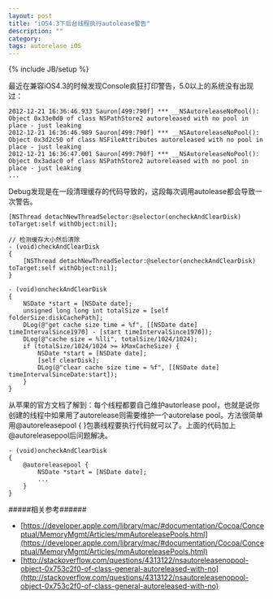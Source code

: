 ```yaml
---
layout: post
title: "iOS4.3下后台线程执行autolease警告"
description: ""
category: 
tags: autorelase iOS
---
```

{% include JB/setup %}

最近在兼容iOS4.3的时候发现Console疯狂打印警告，5.0以上的系统没有出现过：

~~~~
2012-12-21 16:36:46.933 Sauron[499:790f] *** __NSAutoreleaseNoPool(): Object 0x33e0d0 of class NSPathStore2 autoreleased with no pool in place - just leaking
2012-12-21 16:36:46.989 Sauron[499:790f] *** __NSAutoreleaseNoPool(): Object 0x3d2c50 of class NSFileAttributes autoreleased with no pool in place - just leaking
2012-12-21 16:36:47.001 Sauron[499:790f] *** __NSAutoreleaseNoPool(): Object 0x3adac0 of class NSPathStore2 autoreleased with no pool in place - just leaking
...
~~~~

Debug发现是在一段清理缓存的代码导致的，这段每次调用autolease都会导致一次警告。

~~~~
[NSThread detachNewThreadSelector:@selector(oncheckAndClearDisk) toTarget:self withObject:nil];

// 检测缓存大小然后清除
- (void)checkAndClearDisk
{
    [NSThread detachNewThreadSelector:@selector(oncheckAndClearDisk) toTarget:self withObject:nil];
}

- (void)oncheckAndClearDisk
{
    NSDate *start = [NSDate date];
    unsigned long long int totalSize = [self folderSize:diskCachePath];
    DLog(@"get cache size time = %f", [[NSDate date] timeIntervalSince1970] - [start timeIntervalSince1970]);
    DLog(@"cache size = %lli", totalSize/1024/1024);
    if (totalSize/1024/1024 >= kMaxCacheSize) {
        NSDate *start = [NSDate date];
        [self clearDisk];
        DLog(@"clear cache size time = %f", [[NSDate date] timeIntervalSinceDate:start]);
    }
}
~~~~

从苹果的官方文档了解到：每个线程都要自己维护autorlease pool，也就是说你创建的线程中如果用了autorelease则需要维护一个autorelase pool。方法很简单用@autoreleasepool { }包裹线程要执行代码就可以了。上面的代码加上@autoreleasepool后问题解决。

~~~~
- (void)oncheckAndClearDisk
{
	@autoreleasepool {
		NSDate *start = [NSDate date];
		...
	}
}
~~~~

#####相关参考######
* [https://developer.apple.com/library/mac/#documentation/Cocoa/Conceptual/MemoryMgmt/Articles/mmAutoreleasePools.html](https://developer.apple.com/library/mac/#documentation/Cocoa/Conceptual/MemoryMgmt/Articles/mmAutoreleasePools.html)
* [http://stackoverflow.com/questions/4313122/nsautoreleasenopool-object-0x753c2f0-of-class-general-autoreleased-with-no](http://stackoverflow.com/questions/4313122/nsautoreleasenopool-object-0x753c2f0-of-class-general-autoreleased-with-no)
